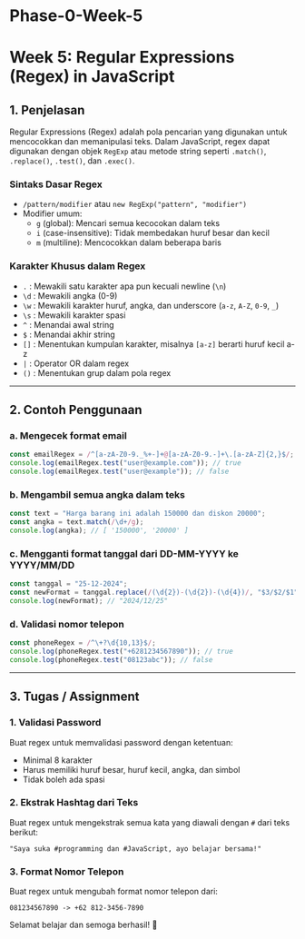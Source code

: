 # Phase-0-Week-5

# Week 5: Regular Expressions (Regex) in JavaScript

## 1. Penjelasan
Regular Expressions (Regex) adalah pola pencarian yang digunakan untuk mencocokkan dan memanipulasi teks. Dalam JavaScript, regex dapat digunakan dengan objek `RegExp` atau metode string seperti `.match()`, `.replace()`, `.test()`, dan `.exec()`.

### Sintaks Dasar Regex
- `/pattern/modifier` atau `new RegExp("pattern", "modifier")`
- Modifier umum:
  - `g` (global): Mencari semua kecocokan dalam teks
  - `i` (case-insensitive): Tidak membedakan huruf besar dan kecil
  - `m` (multiline): Mencocokkan dalam beberapa baris

### Karakter Khusus dalam Regex
- `.` : Mewakili satu karakter apa pun kecuali newline (`\n`)
- `\d` : Mewakili angka (0-9)
- `\w` : Mewakili karakter huruf, angka, dan underscore (`a-z`, `A-Z`, `0-9`, `_`)
- `\s` : Mewakili karakter spasi
- `^` : Menandai awal string
- `$` : Menandai akhir string
- `[]` : Menentukan kumpulan karakter, misalnya `[a-z]` berarti huruf kecil a-z
- `|` : Operator OR dalam regex
- `()` : Menentukan grup dalam pola regex

---

## 2. Contoh Penggunaan
### a. Mengecek format email
```javascript
const emailRegex = /^[a-zA-Z0-9._%+-]+@[a-zA-Z0-9.-]+\.[a-zA-Z]{2,}$/;
console.log(emailRegex.test("user@example.com")); // true
console.log(emailRegex.test("user@example")); // false
```

### b. Mengambil semua angka dalam teks
```javascript
const text = "Harga barang ini adalah 150000 dan diskon 20000";
const angka = text.match(/\d+/g);
console.log(angka); // [ '150000', '20000' ]
```

### c. Mengganti format tanggal dari DD-MM-YYYY ke YYYY/MM/DD
```javascript
const tanggal = "25-12-2024";
const newFormat = tanggal.replace(/(\d{2})-(\d{2})-(\d{4})/, "$3/$2/$1");
console.log(newFormat); // "2024/12/25"
```

### d. Validasi nomor telepon
```javascript
const phoneRegex = /^\+?\d{10,13}$/;
console.log(phoneRegex.test("+6281234567890")); // true
console.log(phoneRegex.test("08123abc")); // false
```

---

## 3. Tugas / Assignment
### 1. Validasi Password
Buat regex untuk memvalidasi password dengan ketentuan:
- Minimal 8 karakter
- Harus memiliki huruf besar, huruf kecil, angka, dan simbol
- Tidak boleh ada spasi

### 2. Ekstrak Hashtag dari Teks
Buat regex untuk mengekstrak semua kata yang diawali dengan `#` dari teks berikut:
```
"Saya suka #programming dan #JavaScript, ayo belajar bersama!"
```

### 3. Format Nomor Telepon
Buat regex untuk mengubah format nomor telepon dari:
```
081234567890 -> +62 812-3456-7890
```

Selamat belajar dan semoga berhasil! 🚀

